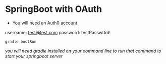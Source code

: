 # SpringBoot with OAuth

* You will need an Auth0 account

username: test@test.com
password: testPassw0rd!

```
gradle bootRun
```
_you will need gradle installed on your command line to run that command to start your springboot server_